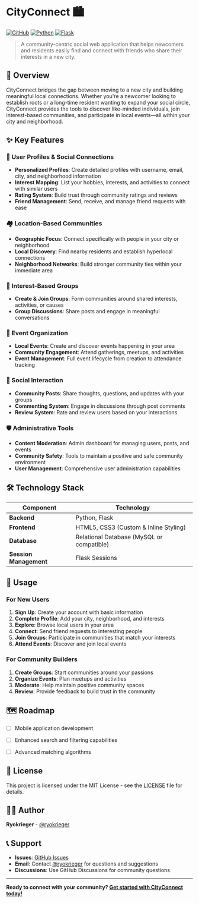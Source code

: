 # CityConnect 🏙️

[![GitHub](https://img.shields.io/github/license/ryokrieger/CityConnect)](LICENSE)
[![Python](https://img.shields.io/badge/python-3.8+-blue.svg)](https://www.python.org/downloads/)
[![Flask](https://img.shields.io/badge/flask-2.0+-green.svg)](https://flask.palletsprojects.com/)

> A community-centric social web application that helps newcomers and residents easily find and connect with friends who share their interests in a new city.

## 📖 Overview

CityConnect bridges the gap between moving to a new city and building meaningful local connections. Whether you're a newcomer looking to establish roots or a long-time resident wanting to expand your social circle, CityConnect provides the tools to discover like-minded individuals, join interest-based communities, and participate in local events—all within your city and neighborhood.

## ✨ Key Features

### 👤 User Profiles & Social Connections
- **Personalized Profiles**: Create detailed profiles with username, email, city, and neighborhood information
- **Interest Mapping**: List your hobbies, interests, and activities to connect with similar users
- **Rating System**: Build trust through community ratings and reviews
- **Friend Management**: Send, receive, and manage friend requests with ease

### 🏘️ Location-Based Communities
- **Geographic Focus**: Connect specifically with people in your city or neighborhood
- **Local Discovery**: Find nearby residents and establish hyperlocal connections
- **Neighborhood Networks**: Build stronger community ties within your immediate area

### 👥 Interest-Based Groups
- **Create & Join Groups**: Form communities around shared interests, activities, or causes
- **Group Discussions**: Share posts and engage in meaningful conversations

### 📅 Event Organization
- **Local Events**: Create and discover events happening in your area
- **Community Engagement**: Attend gatherings, meetups, and activities
- **Event Management**: Full event lifecycle from creation to attendance tracking

### 💬 Social Interaction
- **Community Posts**: Share thoughts, questions, and updates with your groups
- **Commenting System**: Engage in discussions through post comments
- **Review System**: Rate and review users based on your interactions

### 🛡️ Administrative Tools
- **Content Moderation**: Admin dashboard for managing users, posts, and events
- **Community Safety**: Tools to maintain a positive and safe community environment
- **User Management**: Comprehensive user administration capabilities

## 🛠️ Technology Stack

| Component | Technology |
|-----------|------------|
| **Backend** | Python, Flask |
| **Frontend** | HTML5, CSS3 (Custom & Inline Styling) |
| **Database** | Relational Database (MySQL or compatible) |
| **Session Management** | Flask Sessions |

## 📱 Usage

### For New Users
1. **Sign Up**: Create your account with basic information
2. **Complete Profile**: Add your city, neighborhood, and interests
3. **Explore**: Browse local users in your area
4. **Connect**: Send friend requests to interesting people
5. **Join Groups**: Participate in communities that match your interests
6. **Attend Events**: Discover and join local events

### For Community Builders
1. **Create Groups**: Start communities around your passions
2. **Organize Events**: Plan meetups and activities
3. **Moderate**: Help maintain positive community spaces
4. **Review**: Provide feedback to build trust in the community

## 🗺️ Roadmap

- [ ] Mobile application development
- [ ] Enhanced search and filtering capabilities
- [ ] Advanced matching algorithms


## 📄 License

This project is licensed under the MIT License - see the [LICENSE](LICENSE) file for details.

## 👨‍💻 Author

**Ryokrieger** - [@ryokrieger](https://github.com/ryokrieger)

## 📞 Support

- **Issues**: [GitHub Issues](https://github.com/ryokrieger/CityConnect/issues)
- **Email**: Contact [@ryokrieger](https://github.com/ryokrieger) for questions and suggestions
- **Discussions**: Use GitHub Discussions for community questions

---

**Ready to connect with your community? [Get started with CityConnect today!](https://github.com/ryokrieger/CityConnect)**